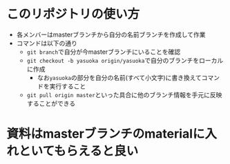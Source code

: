# このリポジトリの使い方
- 各メンバーはmasterブランチから自分の名前ブランチを作成して作業
- コマンドは以下の通り
  - `git branch`で自分が今masterブランチにいることを確認
  - `git checkout -b yasuoka origin/yasuoka`で自分のブランチをローカルに作成
    - なお`yasuoka`の部分を自分の名前(すべて小文字)に書き換えてコマンドを実行すること
  - `git pull origin master`といった具合に他のブランチ情報を手元に反映することができる

# 資料はmasterブランチのmaterialに入れといてもらえると良い
